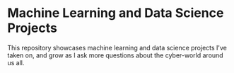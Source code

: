 # Machine Learning and Data Science Projects
This repository showcases machine learning and data science projects I've taken on, and grow as I ask more questions about the cyber-world around us all.

